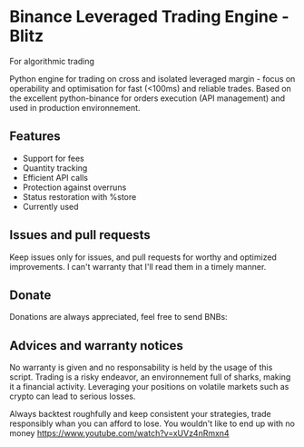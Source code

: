# Binance Leveraged Trading Engine - Blitz
For algorithmic trading

Python engine for trading on cross and isolated leveraged margin - focus on operability and optimisation for fast (<100ms) and reliable trades.
Based on the excellent python-binance for orders execution (API management) and used in production environnement.

## Features

- Support for fees
- Quantity tracking
- Efficient API calls
- Protection against overruns
- Status restoration with %store
- Currently used

## Issues and pull requests

Keep issues only for issues, and pull requests for worthy and optimized improvements.
I can't warranty that I'll read them in a timely manner.

## Donate

Donations are always appreciated, feel free to send BNBs:

## Advices and warranty notices

No warranty is given and no responsability is held by the usage of this script.
Trading is a risky endeavor, an environnement full of sharks, making it a financial activity.
Leveraging your positions on volatile markets such as crypto can lead to serious losses.

Always backtest roughfully and keep consistent your strategies, trade responsibly whan you can afford to lose.
You wouldn't like to end up with no money https://www.youtube.com/watch?v=xUVz4nRmxn4
